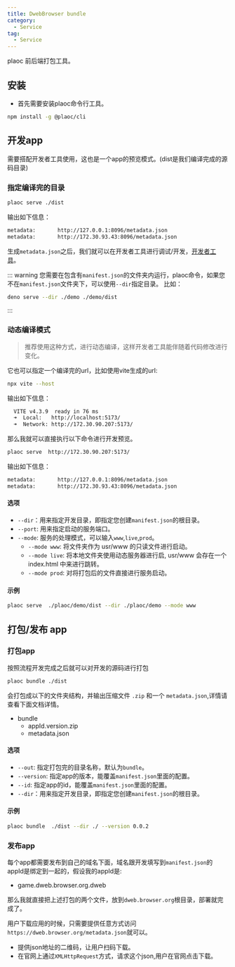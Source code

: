 ```yaml
---
title: DwebBrowser bundle
category:
  - Service 
tag:
  - Service 
---
```


plaoc 前后端打包工具。

## 安装

 - 首先需要安装plaoc命令行工具。

```bash
npm install -g @plaoc/cli
```

## 开发app

需要搭配开发者工具使用，这也是一个app的预览模式。(dist是我们编译完成的源码目录)

### 指定编译完的目录

```bash
plaoc serve ./dist
```

输出如下信息：

```bash
metadata:       http://127.0.0.1:8096/metadata.json
metadata:       http://172.30.93.43:8096/metadata.json
```

生成`metadata.json`之后，我们就可以在开发者工具进行调试/开发，[开发者工具](../developer-tool/README.md)。

::: warning
您需要在包含有`manifest.json`的文件夹内运行，plaoc命令，如果您不在`manifest.json`文件夹下，可以使用`--dir`指定目录。
比如：
```bash
deno serve --dir ./demo ./demo/dist
```
:::

### 动态编译模式

> 推荐使用这种方式，进行动态编译，这样开发者工具能伴随着代码修改进行变化。

它也可以指定一个编译完的url，比如使用vite生成的url:

```bash
npx vite --host
```

输出如下信息：

```bash
  VITE v4.3.9  ready in 76 ms
  ➜  Local:   http://localhost:5173/
  ➜  Network: http://172.30.90.207:5173/
```

那么我就可以直接执行以下命令进行开发预览。

```bash
plaoc serve  http://172.30.90.207:5173/
```

输出如下信息：

```bash
metadata:       http://127.0.0.1:8096/metadata.json
metadata:       http://172.30.93.43:8096/metadata.json
```

#### 选项

- `--dir`：用来指定开发目录，即指定您创建`manifest.json`的根目录。
- `--port`: 用来指定启动的服务端口。
- `--mode`: 服务的处理模式，可以输入`www`,`live`,`prod`。
  - `--mode www`: 将文件夹作为 usr/www 的只读文件进行启动。
  - `--mode live`: 将本地文件夹使用动态服务器进行启, usr/www 会存在一个 index.html 中来进行跳转。
  - `--mode prod`: 对将打包后的文件直接进行服务启动。

#### 示例

```bash
plaoc serve  ./plaoc/demo/dist --dir ./plaoc/demo --mode www 
```

## 打包/发布 app

### 打包app

按照流程开发完成之后就可以对开发的源码进行打包

```bash
plaoc bundle ./dist
```
会打包成以下的文件夹结构，并输出压缩文件 `.zip` 和一个 `metadata.json`,详情请查看下面文档详情。

- bundle
  - appId.version.zip
  - metadata.json



#### 选项

- `--out`: 指定打包完的目录名称，默认为`bundle`。
- `--version`: 指定app的版本，能覆盖`manifest.json`里面的配置。
- `--id`: 指定app的id，能覆盖`manifest.json`里面的配置。
- `--dir`：用来指定开发目录，即指定您创建`manifest.json`的根目录。
#### 示例

```bash
plaoc bundle  ./dist --dir ./ --version 0.0.2
```

### 发布app

每个app都需要发布到自己的域名下面，域名跟开发填写到`manifest.json`的appId是绑定到一起的，假设我的appId是:

- game.dweb.browser.org.dweb

那么我就直接把上述打包的两个文件，放到`dweb.browser.org`根目录，部署就完成了。

用户下载应用的时候，只需要提供任意方式访问`https://dweb.browser.org/metadata.json`就可以。

- 提供json地址的二维码，让用户扫码下载。
- 在官网上通过`XMLHttpRequest`方式，请求这个json,用户在官网点击下载。




